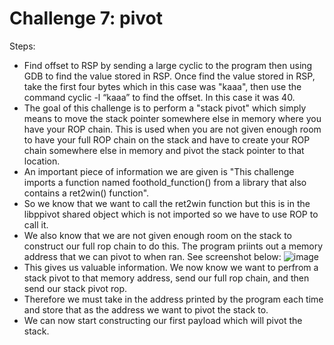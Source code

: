 # Challenge 7: pivot 
Steps:
- Find offset to RSP by sending a large cyclic to the program then using GDB to find the value stored in RSP. Once find the value stored in RSP, take the first four bytes which in this case was "kaaa", then use the command cyclic -l “kaaa” to find the offset. In this case it was 40.
- The goal of this challenge is to perform a "stack pivot" which simply means to move the stack pointer somewhere else in memory where you have your ROP chain. This is used when you are not given enough room to have your full ROP chain on the stack and have to create your ROP chain somewhere else in memory and pivot the stack pointer to that location.
- An important piece of information we are given is "This challenge imports a function named foothold_function() from a library that also contains a ret2win() function".
- So we know that we want to call the ret2win function but this is in the libppivot shared object which is not imported so we have to use ROP to call it.
- We also know that we are not given enough room on the stack to construct our full rop chain to do this. The program priints out a memory address that we can pivot to when ran. See screenshot below:
![image](https://github.com/tylerdionne/ROPEMPORIUM2023/assets/143131384/cc3306d0-e403-44f2-91e1-8e58d85747ba)
- This gives us valuable information. We now know we want to perfrom a stack pivot to that memory address, send our full rop chain, and then send our stack pivot rop.
- Therefore we must take in the address printed by the program each time and store that as the address we want to pivot the stack to.
- We can now start constructing our first payload which will pivot the stack. 




